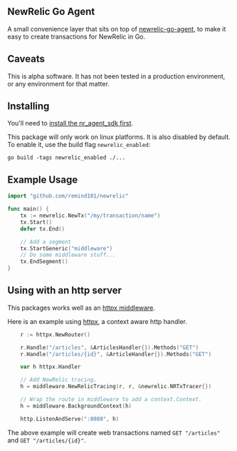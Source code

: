 ## NewRelic Go Agent

A small convenience layer that sits on top of [newrelic-go-agent](https://github.com/paulsmith/newrelic-go-agent), to make
it easy to create transactions for NewRelic in Go.

## Caveats

This is alpha software. It has not been tested in a production environment, or any environment for that matter.

## Installing

You'll need to [install the nr_agent_sdk first](https://docs.newrelic.com/docs/agents/agent-sdk/installation-configuration/installing-agent-sdk).

This package will only work on linux platforms. It is also disabled by default. To enable it, use the build flag `newrelic_enabled`:

```
go build -tags newrelic_enabled ./...
```

## Example Usage

``` go
import "github.com/remind101/newrelic"

func main() {
    tx := newrelic.NewTx("/my/transaction/name")
    tx.Start()
    defer tx.End()

    // Add a segment
    tx.StartGeneric("middleware")
    // Do some middleware stuff...
    tx.EndSegment()
}
```

## Using with an http server

This packages works well as an [httpx middleware](https://github.com/remind101/pkg/blob/master/httpx/middleware/newrelic_tracer.go).

Here is an example using [httpx](https://github.com/remind101/pkg/tree/master/httpx), a context aware http handler.

``` go
    r := httpx.NewRouter()

    r.Handle("/articles", &ArticlesHandler{}).Methods("GET")
    r.Handle("/articles/{id}", &ArticleHandler{}).Methods("GET")

    var h httpx.Handler

    // Add NewRelic tracing.
    h = middleware.NewRelicTracing(r, r, &newrelic.NRTxTracer{})

    // Wrap the route in middleware to add a context.Context.
    h = middleware.BackgroundContext(h)

    http.ListenAndServe(":8080", h)
```

The above example will create web transactions named `GET "/articles"` and `GET "/articles/{id}"`.
